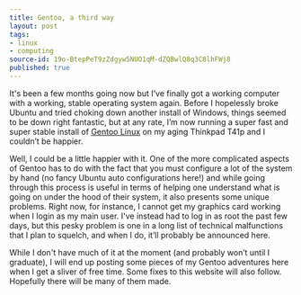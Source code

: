 ```yaml
---
title: Gentoo, a third way
layout: post
tags:
- linux
- computing
source-id: 19o-BtepPeT9zZdgyw5NUO1qM-dZQBwlQ8q3C8lhFWj8
published: true
---
```

It's been a few months going now but I’ve finally got a working computer with a working, stable operating system again. Before I hopelessly broke Ubuntu and tried choking down another install of Windows, things seemed to be down right fantastic, but at any rate, I’m now running a super fast and super stable install of [Gentoo Linux](https://www.gentoo.org/) on my aging Thinkpad T41p and I couldn’t be happier.

Well, I could be a little happier with it. One of the more complicated aspects of Gentoo has to do with the fact that you must configure a lot of the system by hand (no fancy Ubuntu auto configurations here!) and while going through this process is useful in terms of helping one understand what is going on under the hood of their system, it also presents some unique problems. Right now, for instance, I cannot get my graphics card working when I login as my main user. I've instead had to log in as root the past few days, but this pesky problem is one in a long list of technical malfunctions that I plan to squelch, and when I do, it’ll probably be announced here.

While I don't have much of it at the moment (and probably won’t until I graduate), I will end up posting some pieces of my Gentoo adventures here when I get a sliver of free time. Some fixes to this website will also follow. Hopefully there will be many of them made.

